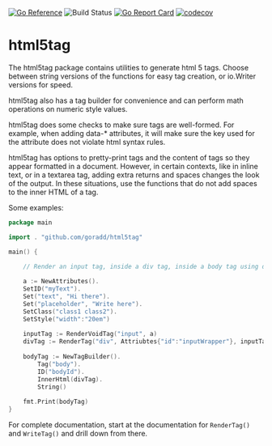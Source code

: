 [![Go Reference](https://pkg.go.dev/badge/github.com/goradd/html5tag.svg)](https://pkg.go.dev/github.com/goradd/html5tag)
![Build Status](https://img.shields.io/github/workflow/status/goradd/got/Go)
[![Go Report Card](https://goreportcard.com/badge/github.com/goradd/html5tag)](https://goreportcard.com/report/github.com/goradd/html5tag)
[![codecov](https://codecov.io/gh/goradd/html5tag/branch/main/graph/badge.svg?token=L8KC75KWWR)](https://codecov.io/gh/goradd/html5tag)

# html5tag

The html5tag package contains utilities to generate html 5 tags. 
Choose between string versions of the
functions for easy tag creation, or io.Writer versions for speed.

html5tag also has a tag builder for convenience and can perform math operations
on numeric style values.

html5tag does some checks to make sure tags are well-formed. For example,
when adding data-* attributes, it will make sure the key used for the
attribute does not violate html syntax rules.

html5tag has options to pretty-print tags and the content of tags so they appear formatted
in a document. However, in certain contexts, like in inline text, or in a textarea tag, adding
extra returns and spaces changes the look of the output. In these situations, use the functions
that do not add spaces to the inner HTML of a tag.

Some examples:

```go
package main

import . "github.com/goradd/html5tag"

main() {
	
	// Render an input tag, inside a div tag, inside a body tag using different tag building mechanisms

	a := NewAttributes().
	SetID("myText").
	Set("text", "Hi there").
	Set("placeholder", "Write here").
	SetClass("class1 class2").
	SetStyle("width":"20em")
	
	inputTag := RenderVoidTag("input", a)
	divTag := RenderTag("div", Attriubtes{"id":"inputWrapper"}, inputTag)
	
	bodyTag := NewTagBuilder().
		Tag("body").
		ID("bodyId").
		InnerHtml(divTag).
		String()
	
	fmt.Print(bodyTag)
}
```

For complete documentation, start at the documentation for `RenderTag()` and `WriteTag()` and drill down from there.
